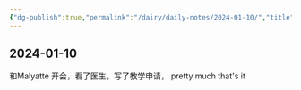 ```yaml
---
{"dg-publish":true,"permalink":"/dairy/daily-notes/2024-01-10/","title":"2024-01-10","tags":["diary"],"created":"2024-01-09T14:49:33.047-05:00","updated":"2024-01-12T23:45:00.048-05:00"}
---
```


## 2024-01-10

和Malyatte 开会，看了医生，写了教学申请， pretty much that's it